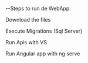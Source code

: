 --Steps to run de WebApp:

Download the files

Execute Migrations (Sql Server)

Run Apis with VS

Run Angular app with ng serve
